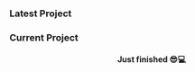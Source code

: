 <h3 align="start">Latest Project</h3>
<h3 align="start">Current Project</h3>
<h4 align="center">Just finished  😎💻</h3>

<!--
**KaiWelu/KaiWelu** is a ✨ _special_ ✨ repository because its `README.md` (this file) appears on your GitHub profile.

Here are some ideas to get you started:

- 🔭 I’m currently working on ...
- 🌱 I’m currently learning ...
- 👯 I’m looking to collaborate on ...
- 🤔 I’m looking for help with ...
- 💬 Ask me about ...
- 📫 How to reach me: ...
- 😄 Pronouns: ...
- ⚡ Fun fact: ...
-->
